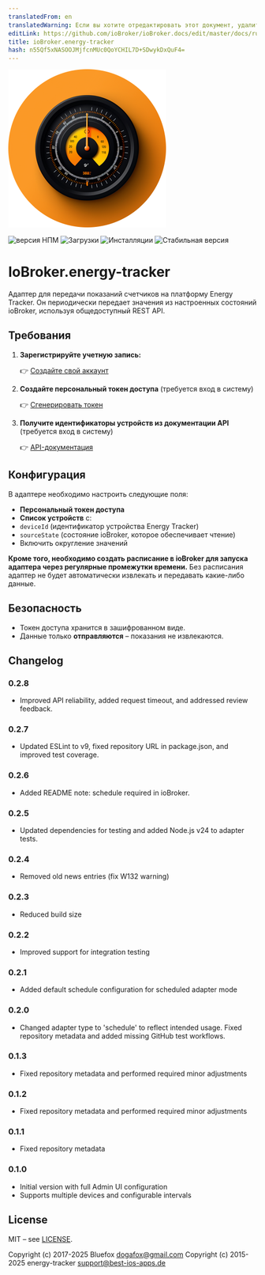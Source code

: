 ```yaml
---
translatedFrom: en
translatedWarning: Если вы хотите отредактировать этот документ, удалите поле «translationFrom», в противном случае этот документ будет снова автоматически переведен
editLink: https://github.com/ioBroker/ioBroker.docs/edit/master/docs/ru/adapterref/iobroker.energy-tracker/README.md
title: ioBroker.energy-tracker
hash: n55Qf5xNASOOJMjfcnMUc0QoYCHIL7D+SDwykDxQuF4=
---
```

![Логотип](../../../en/adapterref/iobroker.energy-tracker/admin/energy-tracker.png)

![версия НПМ](https://img.shields.io/npm/v/iobroker.energy-tracker.svg)
![Загрузки](https://img.shields.io/npm/dm/iobroker.energy-tracker.svg)
![Инсталляции](https://iobroker.live/badges/energy-tracker-installed.svg)
![Стабильная версия](https://iobroker.live/badges/energy-tracker-stable.svg)

# IoBroker.energy-tracker
Адаптер для передачи показаний счетчиков на платформу Energy Tracker.
Он периодически передает значения из настроенных состояний ioBroker, используя общедоступный REST API.

## Требования
1. **Зарегистрируйте учетную запись:**

   👉 [Создайте свой аккаунт](https://www.energy-tracker.best-ios-apps.de/en-US/register)

2. **Создайте персональный токен доступа** (требуется вход в систему)

   👉 [Сгенерировать токен](https://www.energy-tracker.best-ios-apps.de/de/login?next=%2Faccount%2Faccess-token)

3. **Получите идентификаторы устройств из документации API** (требуется вход в систему)

   👉 [API-документация](https://www.energy-tracker.best-ios-apps.de/de/login?next=%2Faccount%2Frest-api)

## Конфигурация
В адаптере необходимо настроить следующие поля:

- **Персональный токен доступа**
- **Список устройств** с:
- `deviceId` (идентификатор устройства Energy Tracker)
- `sourceState` (состояние ioBroker, которое обеспечивает чтение)
- Включить округление значений

**Кроме того, необходимо создать расписание в ioBroker для запуска адаптера через регулярные промежутки времени.** Без расписания адаптер не будет автоматически извлекать и передавать какие-либо данные.

## Безопасность
- Токен доступа хранится в зашифрованном виде.
- Данные только **отправляются** – показания не извлекаются.

## Changelog

### 0.2.8

- Improved API reliability, added request timeout, and addressed review feedback.

### 0.2.7

- Updated ESLint to v9, fixed repository URL in package.json, and improved test coverage.

### 0.2.6

- Added README note: schedule required in ioBroker.

### 0.2.5

- Updated dependencies for testing and added Node.js v24 to adapter tests.

### 0.2.4

- Removed old news entries (fix W132 warning)

### 0.2.3

- Reduced build size

### 0.2.2

- Improved support for integration testing

### 0.2.1

- Added default schedule configuration for scheduled adapter mode

### 0.2.0

- Changed adapter type to 'schedule' to reflect intended usage. Fixed repository metadata and added missing GitHub test workflows.

### 0.1.3

- Fixed repository metadata and performed required minor adjustments

### 0.1.2

- Fixed repository metadata and performed required minor adjustments

### 0.1.1

- Fixed repository metadata

### 0.1.0

- Initial version with full Admin UI configuration
- Supports multiple devices and configurable intervals

## License

MIT – see [LICENSE](LICENSE).

Copyright (c) 2017-2025 Bluefox <dogafox@gmail.com>
Copyright (c) 2015-2025 energy-tracker support@best-ios-apps.de